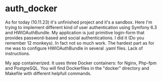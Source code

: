 # auth_docker

As for today (10.11.23) it's unfinished project and it's a sandbox. Here I'm trying to implement different kind of user authentication using Symfony 6.3 and HWIOAuthBundle.
My application is just primitive login-form that provides password-based and social authentications. I did it (Do you remember 12 monkeys). In fact not so much work.
The hardest part as for me was to configure HWIOAuthBundle in several .yaml files. Lack of instructions.

My app containerized. It uses three Docker containers: for Nginx, Php-fpm and PostgreSQL. You will find Dockerfiles in the "docker" directory and Makefile with different helpfull commands.
